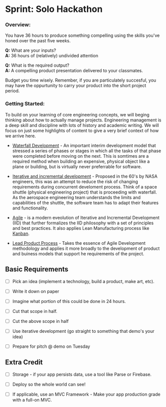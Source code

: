 
# Sprint: Solo Hackathon

### Overview:

You have 36 hours to produce something compelling using the skills you've honed over the past five weeks. 

__Q:__ What are your inputs?
<br>
__A:__ 36 hours of (relatively) undivided attention

__Q:__ What is the required output?
<br>
__A:__ A compelling product presentation delivered to your classmates.

Budget you time wisely. Remember, if you are particulately succesful, you may have the oppurtunity to carry your product into the short project period.


### Getting Started:

To build on your learning of core engineering concepts, we will beging thinking about how to actually manage projects. Engineering management is a deep skill and discipline with lots of history and academic writing. We will focus on just some highlights of content to give a very brief context of how we arrive here.


* [Waterfall Development](http://en.wikipedia.org/wiki/Waterfall_model) - An important interim development model that stressed a series of phases or stages in which all the tasks of that phase were completed before moving on the next. This is somtimes are a required method when building an expensive, physical object like a plane or building, but is virtually never preferrable for software.

* [Iterative and incremental development](http://en.wikipedia.org/wiki/Iterative_and_incremental_development) - Proposed in the 60's by NASA engineers, this was an attempt to reduce the risk of changing requirements during concurrent develoment process. Think of a space shuttle (physical engineering project) that is proceeding with waterfall. As the aerospace engineering team understands the limits and capabilities of the shuttle, the software team has to adapt their features and functionality. 

*  [Agile](http://en.wikipedia.org/wiki/Agile_software_development) - is a modern eveolution of Iterative and Incremental Development (IID) that further formalizes the IID philosophy with a set of principles and best practices. It also applies Lean Manufacturing process like [Kanban](http://en.wikipedia.org/wiki/Kanban).

* [Lead Product Process]() - Takes the essence of Agile Development methodology and applies it more broadly to the development of product and buiness models that support he requirements of the project. 


## Basic Requirements

- [ ] Pick an idea (implement a technology, build a product, make art, etc).
- [ ] Write it down on paper
- [ ] Imagine what portion of this could be done in 24 hours.
- [ ] Cut that scope in half.
- [ ] Cut the above scope in half
- [ ] Use iterative development (go straight to something that demo's your idea)

- [ ] Prepare for pitch @ demo on Tuesday


## Extra Credit

- [ ] Storage - if your app persists data, use a tool like Parse or Firebase. 
- [ ] Deploy so the whole world can see!
- [ ] If applicable, use an MVC Framework - Make your app production grade with a full-on MVC. 

